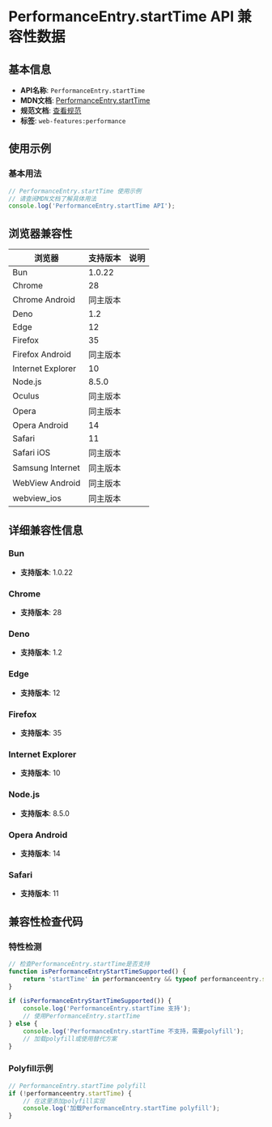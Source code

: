 # PerformanceEntry.startTime API 兼容性数据

## 基本信息

- **API名称**: `PerformanceEntry.startTime`
- **MDN文档**: [PerformanceEntry.startTime](https://developer.mozilla.org/docs/Web/API/PerformanceEntry/startTime)
- **规范文档**: [查看规范](https://w3c.github.io/performance-timeline/#dom-performanceentry-starttime)
- **标签**: `web-features:performance`

## 使用示例

### 基本用法

```javascript
// PerformanceEntry.startTime 使用示例
// 请查阅MDN文档了解具体用法
console.log('PerformanceEntry.startTime API');
```

## 浏览器兼容性

| 浏览器 | 支持版本 | 说明 |
|--------|----------|------|
| Bun | 1.0.22 |  |
| Chrome | 28 |  |
| Chrome Android | 同主版本 |  |
| Deno | 1.2 |  |
| Edge | 12 |  |
| Firefox | 35 |  |
| Firefox Android | 同主版本 |  |
| Internet Explorer | 10 |  |
| Node.js | 8.5.0 |  |
| Oculus | 同主版本 |  |
| Opera | 同主版本 |  |
| Opera Android | 14 |  |
| Safari | 11 |  |
| Safari iOS | 同主版本 |  |
| Samsung Internet | 同主版本 |  |
| WebView Android | 同主版本 |  |
| webview_ios | 同主版本 |  |

## 详细兼容性信息

### Bun

- **支持版本**: 1.0.22

### Chrome

- **支持版本**: 28

### Deno

- **支持版本**: 1.2

### Edge

- **支持版本**: 12

### Firefox

- **支持版本**: 35

### Internet Explorer

- **支持版本**: 10

### Node.js

- **支持版本**: 8.5.0

### Opera Android

- **支持版本**: 14

### Safari

- **支持版本**: 11

## 兼容性检查代码

### 特性检测

```javascript
// 检查PerformanceEntry.startTime是否支持
function isPerformanceEntryStartTimeSupported() {
    return 'startTime' in performanceentry && typeof performanceentry.startTime === 'function';
}

if (isPerformanceEntryStartTimeSupported()) {
    console.log('PerformanceEntry.startTime 支持');
    // 使用PerformanceEntry.startTime
} else {
    console.log('PerformanceEntry.startTime 不支持，需要polyfill');
    // 加载polyfill或使用替代方案
}
```

### Polyfill示例

```javascript
// PerformanceEntry.startTime polyfill
if (!performanceentry.startTime) {
    // 在这里添加polyfill实现
    console.log('加载PerformanceEntry.startTime polyfill');
}
```

